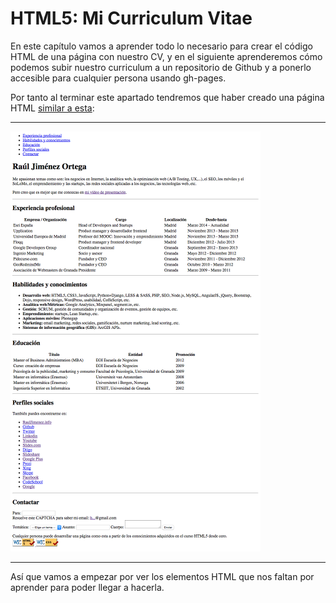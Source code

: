 # HTML5: Mi Curriculum Vitae
En este capítulo vamos a aprender todo lo necesario para crear el código HTML de una página con nuestro CV, y en el siguiente aprenderemos cómo podemos subir nuestro curriculum a un repositorio de Github y a ponerlo accesible para cualquier persona usando gh-pages.

Por tanto al terminar este apartado tendremos que haber creado una página HTML [similar a esta](http://hhkaos.github.io/vanilla.html):

---
[![](images/vanilla_html_thumbnail.png)](http://hhkaos.github.io/vanilla.html)

---

Así que vamos a empezar por ver los elementos HTML que nos faltan por aprender para poder llegar a hacerla.